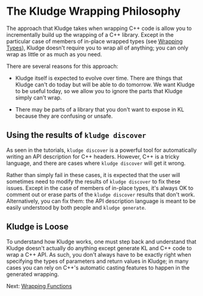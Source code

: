 # The Kludge Wrapping Philosophy

The approach that Kludge takes when wrapping C++ code is allow you to incrementally build up the wrapping of a C++ library.  Except in the particular case of members of in-place wrapped types (see [Wrapping Types](wrapping-types.md)), Kludge doesn't require you to wrap all of anything; you can only wrap as little or as much as you need.

There are several reasons for this approach:

- Kludge itself is expected to evolve over time.  There are things that Kludge can't do today but will be able to do tomorrow.  We want Kludge to be useful today, so we allow you to ignore the parts that Kludge simply can't wrap.

- There may be parts of a library that you don't want to expose in KL because they are confusing or unsafe.

## Using the results of `kludge discover`

As seen in the tutorials, `kludge discover` is a powerful tool for automatically writing an API description for C++ headers.  However, C++ is a tricky language, and there are cases where `kludge discover` will get it wrong.

Rather than simply fail in these cases, it is expected that the user will sometimes need to modify the results of `kludge discover` to fix these issues.  Except in the case of members of in-place types, it's always OK to comment out or erase parts of the `kludge discover` results that don't work.  Alternatively, you can fix them: the API description language is meant to be easily understood by both people and `kludge generate`.

## Kludge is Loose

To understand how Kludge works, one must step back and understand that Kludge doesn't actually do anything except generate KL and C++ code to wrap a C++ API.  As such, you don't always have to be exactly right when specifying the types of parameters and return values in Kludge; in many cases you can rely on C++'s automatic casting features to happen in the generated wrapping.

Next: [Wrapping Functions](adl-functions.md)
